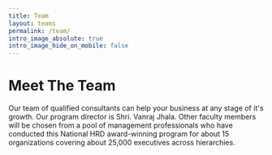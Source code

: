 ```yaml
---
title: Team
layout: teams
permalink: /team/
intro_image_absolute: true
intro_image_hide_on_mobile: false
---
```


# Meet The Team

Our team of qualified consultants can help your business at any stage of it's growth.
Our program director is Shri. Vanraj Jhala. Other faculty members will be chosen from a pool of management professionals who have
conducted this National HRD award-winning program for about 15 organizations covering about
25,000 executives across hierarchies.